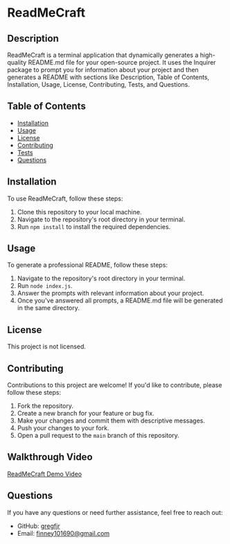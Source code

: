 # ReadMeCraft

## Description

ReadMeCraft is a terminal application that dynamically generates a high-quality README.md file for your open-source project. It uses the Inquirer package to prompt you for information about your project and then generates a README with sections like Description, Table of Contents, Installation, Usage, License, Contributing, Tests, and Questions.

## Table of Contents

- [Installation](#installation)
- [Usage](#usage)
- [License](#license)
- [Contributing](#contributing)
- [Tests](#tests)
- [Questions](#questions)

## Installation

To use ReadMeCraft, follow these steps:

1. Clone this repository to your local machine.
2. Navigate to the repository's root directory in your terminal.
3. Run `npm install` to install the required dependencies.

## Usage

To generate a professional README, follow these steps:

1. Navigate to the repository's root directory in your terminal.
2. Run `node index.js`.
3. Answer the prompts with relevant information about your project.
4. Once you've answered all prompts, a README.md file will be generated in the same directory.

## License

This project is not licensed.

## Contributing

Contributions to this project are welcome! If you'd like to contribute, please follow these steps:

1. Fork the repository.
2. Create a new branch for your feature or bug fix.
3. Make your changes and commit them with descriptive messages.
4. Push your changes to your fork.
5. Open a pull request to the `main` branch of this repository.

## Walkthrough Video

[ReadMeCraft Demo Video](https://watch.screencastify.com/v/UNIT6TM9W1prgNRyXXlo)

## Questions

If you have any questions or need further assistance, feel free to reach out:

- GitHub: [gregfjr](https://github.com/GregFJr)
- Email: finney101690@gmail.com
 
